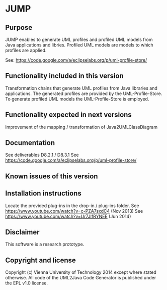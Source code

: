 JUMP
=====

Purpose
-------

JUMP enables to generate UML profiles and profiled UML models from Java applications
and libries. Profiled UML models are models to which profiles are applied.

See: https://code.google.com/a/eclipselabs.org/p/uml-profile-store/

Functionality included in this version
--------------------------------------
  
Transformation chains that generate UML profiles from Java libraries and applications. The
generated profiles are provided by the UML-Profile-Store. To generate profiled UML models
the UML-Profile-Store is employed. 

Functionality expected in next versions
---------------------------------------
 
Improvement of the mapping / transformation of Java2UMLClassDiagram 

Documentation
-------------

See deliverables D8.2.1 / D8.3.1
See https://code.google.com/a/eclipselabs.org/p/uml-profile-store/ 

Known issues of this version
----------------------------


Installation instructions
-------------------------

Locate the provided plug-ins in the drop-in / plug-ins folder.
See https://www.youtube.com/watch?v=c-PZA7sxdC4 (Nov 2013)
See https://www.youtube.com/watch?v=Ur7JIfRYNEE (Jun 2014) 


Disclaimer
----------

This software is a research prototype.


Copyright and license
---------------------

Copyright (c) Vienna University of Technology 2014 except where stated otherwise.
All code of the UML2Java Code Generator is published under the EPL v1.0 license.

